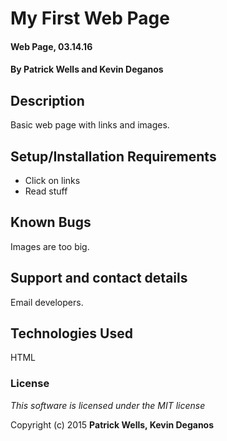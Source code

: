 # My First Web Page

#### Web Page, 03.14.16

#### By  **Patrick Wells and Kevin Deganos**

## Description

Basic web page with links and images.

## Setup/Installation Requirements

* Click on links
* Read stuff



## Known Bugs

Images are too big.

## Support and contact details

Email developers.

## Technologies Used

HTML

### License

*This software is licensed under the MIT license*

Copyright (c) 2015 **Patrick Wells, Kevin Deganos**
